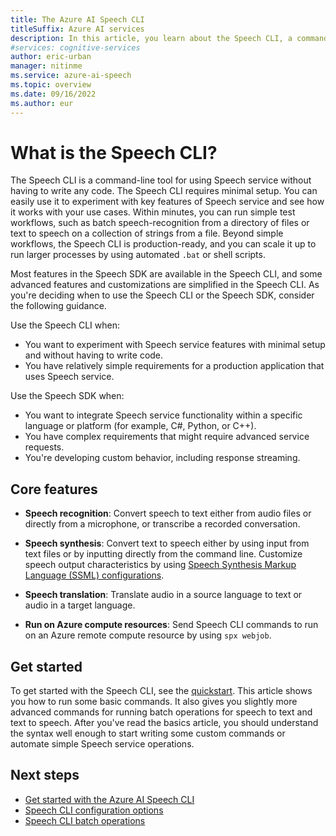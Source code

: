 ```yaml
---
title: The Azure AI Speech CLI
titleSuffix: Azure AI services
description: In this article, you learn about the Speech CLI, a command-line tool for using Speech service without having to write any code.
#services: cognitive-services
author: eric-urban
manager: nitinme
ms.service: azure-ai-speech
ms.topic: overview
ms.date: 09/16/2022
ms.author: eur
---
```


# What is the Speech CLI?

The Speech CLI is a command-line tool for using Speech service without having to write any code. The Speech CLI requires minimal setup. You can easily use it to experiment with key features of Speech service and see how it works with your use cases. Within minutes, you can run simple test workflows, such as batch speech-recognition from a directory of files or text to speech on a collection of strings from a file. Beyond simple workflows, the Speech CLI is production-ready, and you can scale it up to run larger processes by using automated `.bat` or shell scripts.

Most features in the Speech SDK are available in the Speech CLI, and some advanced features and customizations are simplified in the Speech CLI. As you're deciding when to use the Speech CLI or the Speech SDK, consider the following guidance.

Use the Speech CLI when:
* You want to experiment with Speech service features with minimal setup and without having to write code.
* You have relatively simple requirements for a production application that uses Speech service.

Use the Speech SDK when:
* You want to integrate Speech service functionality within a specific language or platform (for example, C#, Python, or C++).
* You have complex requirements that might require advanced service requests.
* You're developing custom behavior, including response streaming.

## Core features

* **Speech recognition**: Convert speech to text either from audio files or directly from a microphone, or transcribe a recorded conversation.

* **Speech synthesis**: Convert text to speech either by using input from text files or by inputting directly from the command line. Customize speech output characteristics by using [Speech Synthesis Markup Language (SSML) configurations](speech-synthesis-markup.md).

* **Speech translation**: Translate audio in a source language to text or audio in a target language.

* **Run on Azure compute resources**: Send Speech CLI commands to run on an Azure remote compute resource by using `spx webjob`.

## Get started

To get started with the Speech CLI, see the [quickstart](spx-basics.md). This article shows you how to run some basic commands. It also gives you slightly more advanced commands for running batch operations for speech to text and text to speech. After you've read the basics article, you should understand the syntax well enough to start writing some custom commands or automate simple Speech service operations.

## Next steps

- [Get started with the Azure AI Speech CLI](spx-basics.md)
- [Speech CLI configuration options](./spx-data-store-configuration.md)
- [Speech CLI batch operations](./spx-batch-operations.md)
